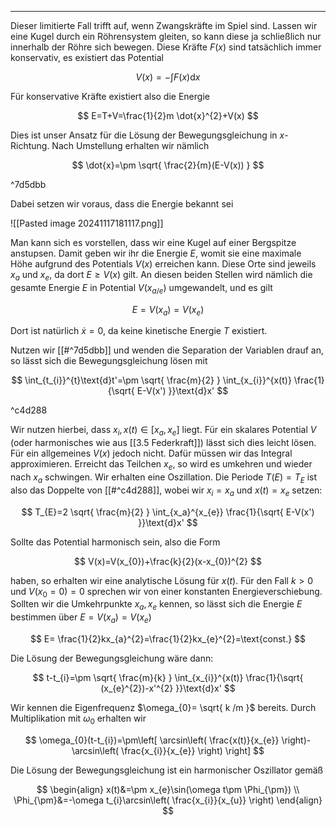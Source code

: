 ***

Dieser limitierte Fall trifft auf, wenn Zwangskräfte im Spiel sind. Lassen wir eine Kugel durch ein Röhrensystem gleiten, so kann diese ja schließlich nur innerhalb der Röhre sich bewegen. Diese Kräfte $F(x)$ sind tatsächlich immer konservativ, es existiert das Potential

$$
V(x)=-\int F(x)\text{d}x
$$

Für konservative Kräfte existiert also die Energie

$$
E=T+V=\frac{1}{2}m \dot{x}^{2}+V(x)
$$

Dies ist unser Ansatz für die Lösung der Bewegungsgleichung in $x$-Richtung. Nach Umstellung erhalten wir nämlich

$$
\dot{x}=\pm \sqrt{ \frac{2}{m}(E-V(x)) }
$$

^7d5dbb

Dabei setzen wir voraus, dass die Energie bekannt sei

![[Pasted image 20241117181117.png]]

Man kann sich es vorstellen, dass wir eine Kugel auf einer Bergspitze anstupsen. Damit geben wir ihr die Energie $E$, womit sie eine maximale Höhe aufgrund des Potentials $V(x)$ erreichen kann. Diese Orte sind jeweils $x_{a}$ und $x_{e}$, da dort $E\geq V(x)$ gilt. An diesen beiden Stellen wird nämlich die gesamte Energie $E$ in Potential $V(x_{a/e})$ umgewandelt, und es gilt

$$
E=V(x_{a})=V(x_{e})
$$

Dort ist natürlich $\dot{x}=0$, da keine kinetische Energie $T$ existiert.

Nutzen wir [[#^7d5dbb]] und wenden die Separation der Variablen drauf an, so lässt sich die Bewegungsgleichung lösen mit

$$
\int_{t_{i}}^{t}\text{d}t'=\pm \sqrt{ \frac{m}{2} } \int_{x_{i}}^{x(t)} \frac{1}{\sqrt{ E-V(x') }}\text{d}x'
$$

^c4d288

Wir nutzen hierbei, dass $x_{i},x(t)\in[x_{a},x_{e}]$ liegt. Für ein skalares Potential $V$ (oder harmonisches wie aus [[3.5 Federkraft]]) lässt sich dies leicht lösen. Für ein allgemeines $V(x)$ jedoch nicht. Dafür müssen wir das Integral approximieren. Erreicht das Teilchen $x_{e}$, so wird es umkehren und wieder nach $x_{a}$ schwingen. Wir erhalten eine Oszillation. Die Periode $T(E)=T_{E}$ ist also das Doppelte von [[#^c4d288]], wobei wir $x_{i}=x_{a}$ und $x(t)=x_{e}$ setzen:

$$
T_{E}=2 \sqrt{ \frac{m}{2} } \int_{x_a}^{x_{e}} \frac{1}{\sqrt{ E-V(x') }}\text{d}x'
$$

Sollte das Potential harmonisch sein, also die Form

$$
V(x)=V(x_{0})+\frac{k}{2}(x-x_{0})^{2}
$$

haben, so erhalten wir eine analytische Lösung für $x(t)$. Für den Fall $k> 0$ und $V(x_{0}=0)=0$ sprechen wir von einer konstanten Energieverschiebung. Sollten wir die Umkehrpunkte $x_{a},x_{e}$ kennen, so lässt sich die Energie $E$ bestimmen über $E=V(x_{a})=V(x_{e})$

$$
E= \frac{1}{2}kx_{a}^{2}=\frac{1}{2}kx_{e}^{2}=\text{const.}
$$

Die Lösung der Bewegungsgleichung wäre dann:

$$
t-t_{i}=\pm \sqrt{ \frac{m}{k} } \int_{x_{i}}^{x(t)} \frac{1}{\sqrt{ (x_{e}^{2})-x'^{2} }}\text{d}x'
$$

Wir kennen die Eigenfrequenz $\omega_{0}= \sqrt{ k /m }$ bereits. Durch Multiplikation mit $\omega_{0}$ erhalten wir

$$
\omega_{0}(t-t_{i})=\pm\left[ \arcsin\left( \frac{x(t)}{x_{e}} \right)-\arcsin\left( \frac{x_{i}}{x_{e}} \right) \right]
$$

Die Lösung der Bewegungsgleichung ist ein harmonischer Oszillator gemäß

$$
\begin{align}
x(t)&=\pm x_{e}\sin(\omega t\pm \Phi_{\pm}) \\
\Phi_{\pm}&=-\omega t_{i}\arcsin\left( \frac{x_{i}}{x_{u}} \right)
\end{align}
$$
